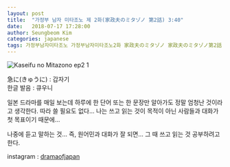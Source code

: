 ```yaml
---
layout: post
title:  "가정부 남자 미타조노 제 2화(家政夫のミタゾノ 第2話) 3:40"
date:   2018-07-17 17:28:00
author: Seungbeom Kim
categories: japanese
tags: 가정부남자미타조노 가정부남자미타조노2화 家政夫のミタゾノ 家政夫のミタゾノ第2話 일본드라마 일드 큐우니 갑자기 dramaofjapan 일본어공부
---
```


<img src="{{ site.baseurl }}/assets/japanese/kaseifu_no_mitazono_2_1.png" title="Kaseifu no Mitazono ep2 1" class="post-image">

急に(きゅうに) : 갑자기<br>
한글 발음 : 큐우니

일본 드라마를 매일 보는데 하루에 한 단어 또는 한 문장만 알아가도 정말 엄청난 것이라고 생각한다.
따라 쓸 필요도 없다... 나는 쓰고 읽는 것이 목적이 아닌 사람들과 대화가 첫 목표이기 때문에...

나중에 듣고 말하는 것... 즉, 원어민과 대화가 잘 되면... 그 때 쓰고 읽는 것 공부하려고 한다.

instagram : [dramaofjapan](https://www.instagram.com/p/BkIg9y5lqGL/?taken-by=dramaofjapan)
